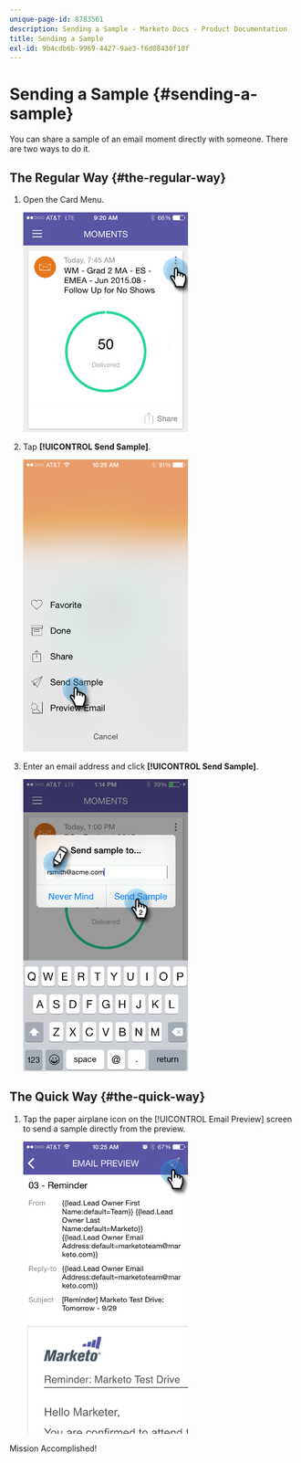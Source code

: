 ```yaml
---
unique-page-id: 8783561
description: Sending a Sample - Marketo Docs - Product Documentation
title: Sending a Sample
exl-id: 9b4cdb6b-9969-4427-9ae3-f6d08430f10f
---
```

# Sending a Sample {#sending-a-sample}

You can share a sample of an email moment directly with someone. There are two ways to do it.

## The Regular Way {#the-regular-way}

1. Open the Card Menu.

   ![](assets/image2015-7-14-16-3a44-3a7.png)

1. Tap **[!UICONTROL Send Sample]**.

   ![](assets/image2015-7-14-16-3a40-3a54.png)

1. Enter an email address and click **[!UICONTROL Send Sample]**.

   ![](assets/image2015-7-14-17-3a2-3a32.png)

## The Quick Way {#the-quick-way}

1. Tap the paper airplane icon on the [!UICONTROL Email Preview] screen to send a sample directly from the preview.

   ![](assets/image2015-9-25-10-3a28-3a47.png)

Mission Accomplished!
